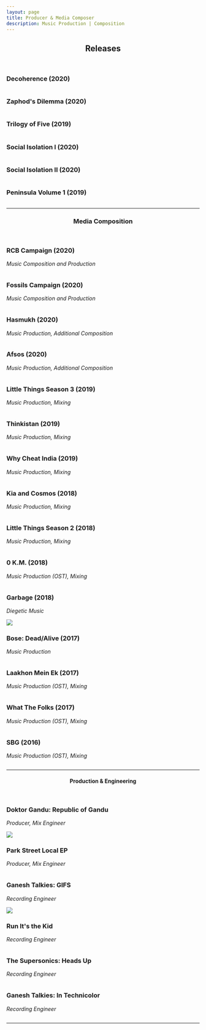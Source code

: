 ```yaml
---
layout: page
title: Producer & Media Composer
description: Music Production | Composition
---
```


<!-- Main -->
<div id="main" class="alt">

<!-- One -->
<section id="one">
	<div class="inner">
		<header class="major">
			<h1>Releases</h1>
		</header>

<!-- Content -->
<!-- <h2 id="content">Sample Content</h2> -->
<div class="row">
	<div class="4u 12u$(small)">
		<h3>Decoherence (2020)</h3>
		<span class="image fit"><a href="https://open.spotify.com/album/1opdrsBpYL0DsbzMxkisA7?si=vO4u0YUmRSGwfQsNR2XuYg"><img src="assets/images/Releases/philterSoup_Decoherence_Cover.jpg" alt="" /> </a></span>
	</div>
	<div class="4u 12u$(small)">
		<h3>Zaphod's Dilemma (2020)</h3>
		<span class="image fit"><a href = "https://www.google.com/url?sa=t&rct=j&q=&esrc=s&source=web&cd=&cad=rja&uact=8&ved=2ahUKEwiF48WYy67sAhXuyDgGHcZMDcUQFjADegQIAxAC&url=https%3A%2F%2Fopen.spotify.com%2Ftrack%2F3c6NGk9e8c8qpuTnag157d&usg=AOvVaw2hzx67orJzzGh37i-k9G6b"> <img src="assets/images/Releases/Zaphod's Dilemma.png" alt="" /> </a></span>
	</div>
	<div class="4u 12u$(small)">
		<h3>Trilogy of Five (2019)</h3>
		<span class="image fit"><a href = "https://open.spotify.com/album/7w7WOG1zoBOSFa8onWPgZI?si=Kczee1QKTCizhzo73yskIw"><img src="assets/images/Releases/sqyareArtboard 1.jpg" alt="" /></a></span>
	</div>
<div class="row">
	<div class="4u 12u$(small)">
		<h3>Social Isolation I (2020)</h3>
		<span class="image fit"><a href="https://socialisolation.bandcamp.com/album/social-isolation"><img src="assets/images/Releases/SO_I.jpg" alt="" /> </a></span>
	</div>
	<div class="4u 12u$(small)">
		<h3>Social Isolation II (2020)</h3>
		<span class="image fit"><a href = "https://socialisolation.bandcamp.com/album/social-isolation-ii"> <img src="assets/images/Releases/SO_II.jpg" alt="" /> </a></span>
	</div>
	<div class="4u 12u$(small)">
		<h3>Peninsula Volume 1 (2019)</h3>
		<span class="image fit"><a href = "https://liquidfrequency.bandcamp.com/album/peninsula-volume-1"><img src="assets/images/Releases/PeninsulaSounds.jpg" alt="" /></a></span>
	</div>
</div>
</div>
<hr class="major" />

<!-- One -->
<section id="two">
	<div class="inner">
		<header class="major">
			<h1>Media Composition</h1>
		</header>

<!-- Content -->
<!-- <h2 id="content">Sample Content</h2> -->
<div class="row">
	<div class="4u 12u$(small)">
		<h3>RCB Campaign (2020)</h3>
		<p><i>Music Composition and Production</i></p>
		<span class="image fit"><a href="https://www.youtube.com/watch?v=IiGr-aGeZs4"><img src="assets/images/production_rcb_2020.png" alt="" /></a></span>
	</div>
	<div class="4u 12u$(small)">
		<h3>Fossils Campaign (2020)</h3>
		<p><i>Music Composition and Production</i></p>
		<span class="image fit"><a href="https://www.youtube.com/watch?v=ExdUbc4Sxr8"><img src="assets/images/production_fossils_2020.png" alt="" /></a></span>
	</div>
	<div class="4u 12u$(small)">
		<h3>Hasmukh (2020)</h3>
		<p><i>Music Production, Additional Composition</i></p>
		<span class="image fit"><a href="https://www.imdb.com/title/tt9359294/?ref_=fn_al_tt_1"><img src="assets/images/production_hasmukh_2020.jpg" alt="" /></a></span>
	</div>
	<div class="4u 12u$(small)">
		<h3>Afsos (2020)</h3>
		<p><i>Music Production, Additional Composition</i></p>
		<span class="image fit"><a href="https://www.imdb.com/title/tt10174244/?ref_=nv_sr_srsg_0"><img src="assets/images/production_afsos_2020.png" alt="" /></a></span>
	</div> 
	<div class="4u 12u$(small)">
		<h3>Little Things Season 3 (2019)</h3>
		<p><i>Music Production, Mixing</i></p>
		<span class="image fit"><a href="https://www.imdb.com/title/tt6522580/episodes?season=3&ref_=tt_eps_sn_3"><img src="assets/images/production_LT3_2019.jpeg" alt="" /></a></span>
	</div>
	<div class="4u 12u$(small)">
		<h3>Thinkistan (2019)</h3>
		<p><i>Music Production, Mixing</i></p>
		<span class="image fit"><a href="https://www.imdb.com/title/tt9271162/?ref_=nv_sr_srsg_0"><img src="assets/images/production_TST_2019.jpeg" alt="" /></a></span>
	</div>
	<div class="4u 12u$(small)">
		<h3>Why Cheat India (2019)</h3>
		<p><i>Music Production, Mixing</i></p>
		<span class="image fit"><a href="https://www.imdb.com/title/tt8108208/?ref_=nv_sr_srsg_0"><img src="assets/images/production_CI_2019.jpg" alt="" /></a>	</span>
	</div>
	<div class="4u 12u$(small)">
		<h3>Kia and Cosmos (2018)</h3>
		<p><i>Music Production, Mixing</i></p>
		<span class="image fit"><a href="https://www.imdb.com/title/tt8539818/?ref_=nv_sr_srsg_0"><img src="assets/images/production_KIA_2018.jpg" alt="" /></a></span>
	</div>
	<div class="4u 12u$(small)">
		<h3>Little Things Season 2 (2018)</h3>
		<p><i>Music Production, Mixing</i></p>
		<span class="image fit"><a href="https://www.imdb.com/title/tt6522580/episodes?season=3&ref_=tt_eps_sn_3"><img src="assets/images/production_LT2_2018.jpg" alt="" /></a></span>
	</div>
	<div class="4u 12u$(small)">
		<h3>0 K.M. (2018)</h3>
		<p><i>Music Production (OST), Mixing</i></p>
		<span class="image fit"><a href="https://www.imdb.com/title/tt8378420/?ref_=nv_sr_srsg_0"><img src="assets/images/production_0KM_2017.jpg" alt="" /></a></span>
	</div>
	<div class="4u 12u$(small)">
		<h3>Garbage (2018)</h3>
		<p><i>Diegetic Music</i></p>
		<span class="image fit"><a href="https://www.imdb.com/title/tt7981260/?ref_=nv_sr_srsg_5"><img src="assets/images/production_test_2017.jpg"></a></span>
	</div>
	<div class="4u 12u$(small)">
		<h3>Bose: Dead/Alive (2017)</h3>
		<p><i>Music Production</i></p>
		<span class="image fit"><a href="https://www.imdb.com/title/tt6883044/?ref_=nv_sr_srsg_3"><img src="assets/images/production_bose_2017.jpg" alt="" /></a></span>
	</div>
	<div class="4u 12u$(small)">
		<h3>Laakhon Mein Ek (2017)</h3>
		<p><i>Music Production (OST), Mixing</i></p>
		<span class="image fit"><a href="https://www.imdb.com/title/tt7269100/?ref_=nv_sr_srsg_0"><img src="assets/images/production_lme_2017.jpg" alt="" /></a></span>
	</div>
	<div class="4u 12u$(small)">
		<h3>What The Folks (2017)</h3>
		<p><i>Music Production (OST), Mixing</i></p>
		<span class="image fit"><a href="https://www.imdb.com/title/tt7357672/?ref_=nv_sr_srsg_0"><img src="assets/images/production_wtf_2017.jpg" alt="" /></a></span>
	</div>
	<div class="4u 12u$(small)">
		<h3>SBG (2016)</h3>
		<p><i>Music Production (OST), Mixing</i></p>
		<span class="image fit"><a href="https://www.imdb.com/title/tt4943558/?ref_=nv_sr_srsg_1"><img src="assets/images/production_sbg_2016.jpg" alt="" /></a></span>
	</div>
</div>
<hr class="major" />

<!-- //---ENGINEERING--// -->

<section id="one">
	<div class="inner">
		<header class="major">
			<h1>Production & Engineering</h1>
		</header>
<div class="row">
	<div class="4u 12u$(small)">
	<h3>Doktor Gandu: Republic of Gandu</h3>
	<p><i>Producer, Mix Engineer</i></p>
	<span class="image fit"><a href="https://open.spotify.com/album/7pYkibphzASnSnu0W8V7Ea?autoplay=true"><img src="assets/images/eng_ROG_2019.jpg"></a></span>
	</div>
	<div class="4u 12u$(small)">
		<h3>Park Street Local EP </h3>
		<p><i>Producer, Mix Engineer</i></p>
		<span class="image fit"><a href="https://open.spotify.com/album/6wD4ryXeaDzzoNg3EV3nU0?autoplay=true"><img src="assets/images/eng_psEP_2017.jpg" alt="" /></a></span>
	</div>
	<div class="4u 12u$(small)">
		<h3>Ganesh Talkies: GIFS </h3>
		<p><i>Recording Engineer</i></p>
		<span class="image fit"><a href="https://soundcloud.com/ganeshtalkies/sets/the-great-indian-freak-show-1"><img src="assets/images/eng_gt_2017.jpg"></a></span>
	</div>
	<div class="4u 12u$(small)">
		<h3>Run It's the Kid</h3>
		<p><i>Recording Engineer</i></p> 
		<span class="image fit"><a href="https://open.spotify.com/album/1ebuyU0s1z7ePoD89Xwhwz"><img src="assets/images/eng_ritk_2016.jpg" alt="" /></a></span>
	</div>
	<div class="4u 12u$(small)">
		<h3>The Supersonics: Heads Up</h3>
		<p><i>Recording Engineer</i></p>
		<span class="image fit"><a href="https://open.spotify.com/album/10JvdLwcuQ4C649WMt8k63"><img src="assets/images/eng_ss_2015.jpg" alt="" /></a></span>
	</div>
	<div class="4u 12u$(small)">
		<h3>Ganesh Talkies: In Technicolor</h3>
		<p><i>Recording Engineer</i></p>
		<span class="image fit"><a href="https://open.spotify.com/album/6le4rEZxROpwKmy4nxhK0x"><img src="assets/images/eng_gt_2014.jpg" alt="" /></a></span>
	</div>
</div>
<hr class="major" />


